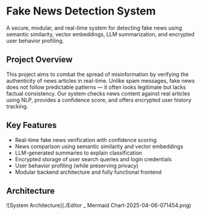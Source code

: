 #  Fake News Detection System

A secure, modular, and real-time system for detecting fake news using semantic similarity, vector embeddings, LLM summarization, and encrypted user behavior profiling.

##  Project Overview

This project aims to combat the spread of misinformation by verifying the authenticity of news articles in real-time. Unlike spam messages, fake news does not follow predictable patterns — it often looks legitimate but lacks factual consistency. Our system checks news content against real articles using NLP, provides a confidence score, and offers encrypted user history tracking.

##  Key Features

- Real-time fake news verification with confidence scoring  
- News comparison using semantic similarity and vector embeddings  
- LLM-generated summaries to explain classification  
- Encrypted storage of user search queries and login credentials  
- User behavior profiling (while preserving privacy)  
- Modular backend architecture and fully functional frontend  

## Architecture
![System Architecture](./Editor _ Mermaid Chart-2025-04-06-071454.png)
